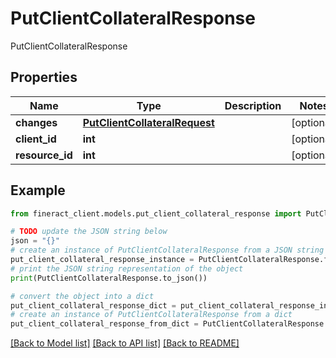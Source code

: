 # PutClientCollateralResponse

PutClientCollateralResponse

## Properties

Name | Type | Description | Notes
------------ | ------------- | ------------- | -------------
**changes** | [**PutClientCollateralRequest**](PutClientCollateralRequest.md) |  | [optional] 
**client_id** | **int** |  | [optional] 
**resource_id** | **int** |  | [optional] 

## Example

```python
from fineract_client.models.put_client_collateral_response import PutClientCollateralResponse

# TODO update the JSON string below
json = "{}"
# create an instance of PutClientCollateralResponse from a JSON string
put_client_collateral_response_instance = PutClientCollateralResponse.from_json(json)
# print the JSON string representation of the object
print(PutClientCollateralResponse.to_json())

# convert the object into a dict
put_client_collateral_response_dict = put_client_collateral_response_instance.to_dict()
# create an instance of PutClientCollateralResponse from a dict
put_client_collateral_response_from_dict = PutClientCollateralResponse.from_dict(put_client_collateral_response_dict)
```
[[Back to Model list]](../README.md#documentation-for-models) [[Back to API list]](../README.md#documentation-for-api-endpoints) [[Back to README]](../README.md)


